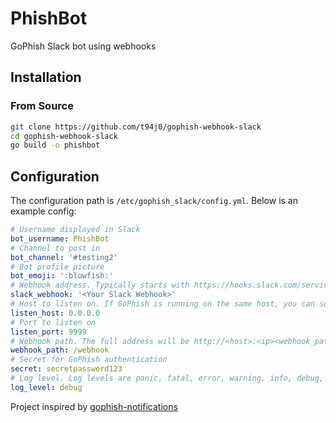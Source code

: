 # PhishBot

GoPhish Slack bot using webhooks

## Installation

### From Source

```bash
git clone https://github.com/t94j0/gophish-webhook-slack
cd gophish-webhook-slack
go build -o phishbot
```

## Configuration

The configuration path is `/etc/gophish_slack/config.yml`. Below is an example config:

```yaml
# Username displayed in Slack
bot_username: PhishBot
# Channel to post in
bot_channel: '#testing2'
# Bot profile picture
bot_emoji: ':blowfish:'
# Webhook address. Typically starts with https://hooks.slack.com/services/...
slack_webhook: '<Your Slack Webhook>'
# Host to listen on. If GoPhish is running on the same host, you can set this to 127.0.0.1
listen_host: 0.0.0.0
# Port to listen on
listen_port: 9999
# Webhook path. The full address will be http://<host>:<ip><webhook_path>. Ex: http://127.0.0.1:9999/webhook
webhook_path: /webhook
# Secret for GoPhish authentication
secret: secretpassword123
# Log level. Log levels are panic, fatal, error, warning, info, debug, trace.
log_level: debug
```

Project inspired by [gophish-notifications]

[gophish-notifications]: https://github.com/dunderhay/gophish-notifications